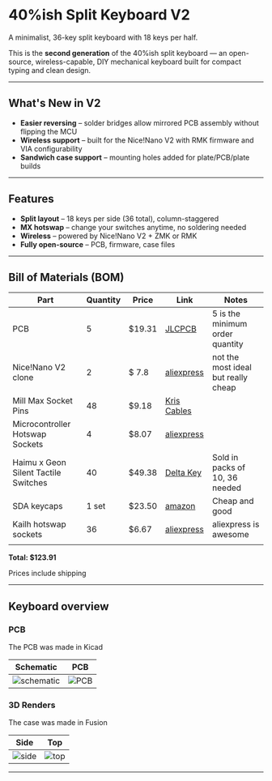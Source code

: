 # 40%ish Split Keyboard V2

A minimalist, 36-key split keyboard with 18 keys per half.

This is the **second generation** of the 40%ish split keyboard — an open-source, wireless-capable, DIY mechanical keyboard built for compact typing and clean design.

---

## What's New in V2

- **Easier reversing** – solder bridges allow mirrored PCB assembly without flipping the MCU
- **Wireless support** – built for the Nice!Nano V2 with RMK firmware and VIA configurability
- **Sandwich case support** – mounting holes added for plate/PCB/plate builds

---

## Features

- **Split layout** – 18 keys per side (36 total), column-staggered
- **MX hotswap** – change your switches anytime, no soldering needed
- **Wireless** – powered by Nice!Nano V2 + ZMK or RMK
- **Fully open-source** – PCB, firmware, case files

---

## Bill of Materials (BOM)
| Part                                 | Quantity | Price  | Link                                                                                                                                                                                                                                                                                                                                                                                                                                                                                          | Notes                                                      |
| ------------------------------------ | -------- | ------ | --------------------------------------------------------------------------------------------------------------------------------------------------------------------------------------------------------------------------------------------------------------------------------------------------------------------------------------------------------------------------------------------------------------------------------------------------------------------------------------------- | ---------------------------------------------------------- |
| PCB                                  | 5        | $19.31 | [JLCPCB](https://jlcpcb.com/)                                                                                                                                                                                                                                                                                                                                                                                                                                                                 | 5 is the minimum order quantity                            |
| Nice!Nano V2 clone                         | 2        | $ 7.8 | [aliexpress](https://pt.aliexpress.com/item/1005001621678794.html?spm=a2g0o.productlist.main.1.5b16u0QYu0QYA4&algo_pvid=eb4ff18e-0b67-44a7-8160-7abccc82fb3a&algo_exp_id=eb4ff18e-0b67-44a7-8160-7abccc82fb3a-0&pdp_ext_f=%7B%22order%22%3A%221021%22%2C%22eval%22%3A%221%22%7D&pdp_npi=4%40dis%21EUR%213.31%213.31%21%21%2127.23%2127.23%21%40211b80f717518012405113990e12af%2112000016846541261%21sea%21PT%216372042523%21X&curPageLogUid=jzaKSfne2bd1&utparam-url=scene%3Asearch%7Cquery_from%3A#nav-description)                                                                                                                                                                                                                                                                                                                                                                                                                                       | not the most ideal but really cheap                        |
| Mill Max Socket Pins                 | 48       | $9.18  | [Kris Cables](https://kriscables.com/product/mill-max-socket-pins/)                                                                                                                                                                                                                                                                                                                                                                                                                           |  |
| Microcontroller Hotswap Sockets      | 4        | $8.07  | [aliexpress](https://www.aliexpress.us/item/4001122376295.html?spm=a2g0o.productlist.main.1.5b1b2f7dvb20qw&algo_pvid=7361f9d9-8dab-4ced-844c-6e23df0449e3&algo_exp_id=7361f9d9-8dab-4ced-844c-6e23df0449e3-0&pdp_ext_f=%7B%22order%22%3A%222335%22%2C%22eval%22%3A%221%22%7D&pdp_npi=4%40dis%21EUR%212.52%212.52%21%21%212.89%212.89%21%40211b680e17517351193655082ed694%2110000014593481347%21sea%21PT%216372042523%21X&curPageLogUid=48AqA6mUIZQj&utparam-url=scene%3Asearch%7Cquery_from%3A)                                                                                                                                                                                                                                                                                                                                                                                                                   |                          |
| Haimu x Geon Silent Tactile Switches | 40       | $49.38 | [Delta Key](https://deltakeyco.com/collections/geon-switches/products/haimu-x-geon-hg-yellow-silent-tactile-switches)                                                                                                                                                                                                                                                                                                                                                                         | Sold in packs of 10, 36 needed                         |
| SDA keycaps                          | 1 set    | $23.50 | [amazon](https://www.amazon.com/YMDK-Profile-Keyset-Mechanical-Keyboard/dp/B07S18VCDN?ref_=ast_sto_dp&th=1)                                                                                                                                                                                                                                                                                                                                                                                   | Cheap and good                                             |
| Kailh hotswap sockets                | 36       | $6.67  | [aliexpress](https://pt.aliexpress.com/item/32951252318.html?spm=a2g0o.productlist.main.21.5090vkJPvkJPra&algo_pvid=acb05e60-2951-413b-91f9-12cc7be20dbc&algo_exp_id=acb05e60-2951-413b-91f9-12cc7be20dbc-20&pdp_ext_f=%7B%22order%22%3A%2279%22%2C%22eval%22%3A%221%22%7D&pdp_npi=4%40dis%21EUR%215.68%215.68%21%21%216.49%216.49%21%402103867617511082823454226eeda5%2112000036652544705%21sea%21PT%216372042523%21X&curPageLogUid=dALRGMcuMEGW&utparam-url=scene%3Asearch%7Cquery_from%3A) | aliexpress is awesome                                      |
|                                      |          |        | 

**Total: $123.91**

<dub>Prices include shipping<dub>

---

## Keyboard overview

### PCB

The PCB was made in Kicad

Schematic             |  PCB
:-------------------------:|:-------------------------:
![schematic](https://hc-cdn.hel1.your-objectstorage.com/s/v3/3ed57005d6082db0f6377353567a8ec020ae9076_image.png)  |  ![PCB](https://hc-cdn.hel1.your-objectstorage.com/s/v3/4dffa5706f3bec64283adbd1a98f64e3542b47bf_screenshot_2025-07-07_092932.png)

### 3D Renders

The case was made in Fusion

Side             |  Top
:-------------------------:|:-------------------------:
![side](https://hc-cdn.hel1.your-objectstorage.com/s/v3/6fa489d54e0352336db987841671457d9239b8cf_40_ish_v2_case_2025-jul-05_04-20-08pm-000_customizedview622321217.png)  |  ![top](https://hc-cdn.hel1.your-objectstorage.com/s/v3/b43d0dbd81ab2dcbb0810d2a18a2dffbfb5b2c52_40_ish_v2_case_2025-jul-05_04-23-28pm-000_customizedview28197339788.png)

---
